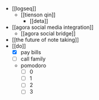 - [[logseq]]
	- [[tienson qin]]
		- [[deta]]
- [[agora social media integration]]
	- [[agora social bridge]]
- [[the future of note taking]]
- [[do]]
	- [x] pay bills
	- [ ] call family
	- pomodoro
		- [ ] 0
		- [ ] 1
		- [ ] 2
		- [ ] 3